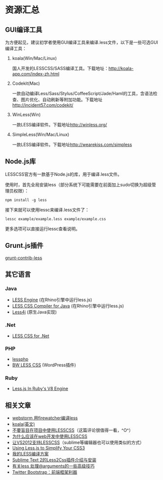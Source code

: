 # 资源汇总

## GUI编译工具

为方便起见，建议初学者使用GUI编译工具来编译.less文件，以下是一些可选GUI编译工具：

1. koala(Win/Mac/Linux)

	国人开发的LESSCSS/SASS编译工具。下载地址：<http://koala-app.com/index-zh.html>
2. Codekit(Mac)

	一款自动编译Less/Sass/Stylus/CoffeeScript/Jade/Haml的工具，含语法检查、图片优化、自动刷新等附加功能。下载地址<http://incident57.com/codekit/>
3. WinLess(Win)

	一款LESS编译软件。下载地址<http://winless.org/>
4. SimpleLess(Win/Mac/Linux)

	一款LESS编译软件。下载地址<http://wearekiss.com/simpless>

## Node.js库

LESSCSS官方有一款基于Node.js的库，用于编译.less文件。

使用时，首先全局安装less（部分系统下可能需要在前面加上sudo切换为超级管理员权限）：

	npm install -g less

接下来就可以使用lessc来编译.less文件了：

	lessc example/example.less example/example.css

更多选项可以直接运行lessc查看说明。

## Grunt.js插件

[grunt-contrib-less](https://github.com/gruntjs/grunt-contrib-less)

## 其它语言

### Java

- [LESS Engine](https://github.com/Asual/lesscss-engine) (在Rhino引擎中运行less.js)
- [LESS CSS Compiler for Java](https://github.com/marceloverdijk/lesscss-java) (在Rhino引擎中运行less.js)
- [Less4j](https://github.com/SomMeri/less4j) (原生Java实现)

### .Net

- [LESS CSS for .Net](http://www.dotlesscss.org/)

### PHP

- [lessphp](http://leafo.net/lessphp/docs/)
- [BW LESS CSS](http://wordpress.org/extend/plugins/bw-less-css/) (WordPress插件)

### Ruby

- [Less.js In Ruby's V8 Engine](https://github.com/cowboyd/less.rb)

## 相关文章

- [webstorm 用firewatcher编译less](http://www.cnblogs.com/enix/archive/2013/06/07/3123899.html)
- [koala(英文)](http://www.webresourcesdepot.com/desktop-compiler-for-less-sass-compass-and-coffeescript-koala/)
- [不要盲目在项目中使用LESSCSS](http://www.cnblogs.com/hooray/archive/2011/12/02/2272212.html)（这篇评论很值得一看，^O^）
- [为什么应该在web开发中使用LESSCSS](http://blog.ryanye.me/2012/10/06/why-you-should-use-lesscss/)
- [让VS2012支持LESSCSS](http://oklai.name/2012/08/%E8%AE%A9vs2012%E6%94%AF%E6%8C%81less-css/)（sublime等编辑器也可以使用类似的方式）
- [Using Less.js to Simplify Your CSS3](http://designshack.net/articles/css/using-less-js-to-simplify-your-css3)
- [我的LESS编译方案](http://www.cnblogs.com/gewei/p/3242558.html)
- [Sublime Text 2的Less2Css插件介绍与安装](http://fdream.net/blog/article/783.aspx)
- [有关less 处理@arguments的一些高级技巧](http://www.cnblogs.com/rubylouvre/p/3207573.html)
- [Twitter Bootstrap：前端框架利器](http://www.programmer.com.cn/13861/)